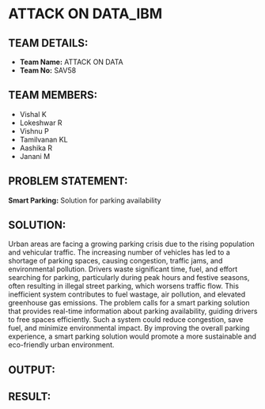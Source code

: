 # ATTACK ON DATA_IBM

## TEAM DETAILS:
- **Team Name:** ATTACK ON DATA 
- **Team No:** SAV58

## TEAM MEMBERS:
- Vishal K
- Lokeshwar R 
- Vishnu P  
- Tamilvanan KL  
- Aashika R  
- Janani M  

## PROBLEM STATEMENT:
**Smart Parking:** Solution for parking availability

## SOLUTION:
Urban areas are facing a growing parking crisis due to the rising population and vehicular traffic. The increasing number of vehicles has led to a shortage of parking spaces, causing congestion, traffic jams, and environmental pollution. Drivers waste significant time, fuel, and effort searching for parking, particularly during peak hours and festive seasons, often resulting in illegal street parking, which worsens traffic flow. This inefficient system contributes to fuel wastage, air pollution, and elevated greenhouse gas emissions. The problem calls for a smart parking solution that provides real-time information about parking availability, guiding drivers to free spaces efficiently. Such a system could reduce congestion, save fuel, and minimize environmental impact. By improving the overall parking experience, a smart parking solution would promote a more sustainable and eco-friendly urban environment.

## OUTPUT:

## RESULT:
